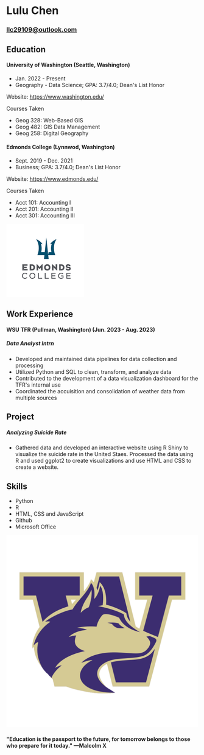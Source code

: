 # Lulu Chen

### llc29109@outlook.com

## Education
#### University of Washington (Seattle, Washington)

* Jan. 2022 - Present
* Geography - Data Science; GPA: 3.7/4.0; Dean's List Honor

Website: https://www.washington.edu/

Courses Taken
- Geog 328: Web-Based GIS
- Geog 482: GIS Data Management
- Geog 258: Digital Geography

#### Edmonds College (Lynnwod, Washington)

* Sept. 2019 - Dec. 2021
* Business; GPA: 3.7/4.0; Dean's List Honor

Website: https://www.edmonds.edu/

Courses Taken
- Acct 101: Accounting I
- Acct 201: Accounting II
- Acct 301: Accounting III

![Edmonds Logo](edmond-logo.png)

## Work Experience
#### WSU TFR (Pullman, Washington) (Jun. 2023 - Aug. 2023)
##### Data Analyst Intrn
- Developed and maintained data pipelines for data collection and processing
- Utilized Python and SQL to clean, transform, and analyze data
- Contributed to the development of a data visualization dashboard for the TFR's internal use
- Coordinated the accuisition and consolidation of weather data from multiple sources

## Project
##### Analyzing Suicide Rate
- Gathered data and developed an interactive website using R Shiny to visualize the suicide rate in the United Staes. Processed the data using R and used ggplot2 to create visualizations and use HTML and CSS to create a website.

## Skills
- Python
- R
- HTML, CSS and JavaScript
- Github
- Microsoft Office

![UW Logo](UW-Logo.png)

#### "Education is the passport to the future, for tomorrow belongs to those who prepare for it today." —Malcolm X